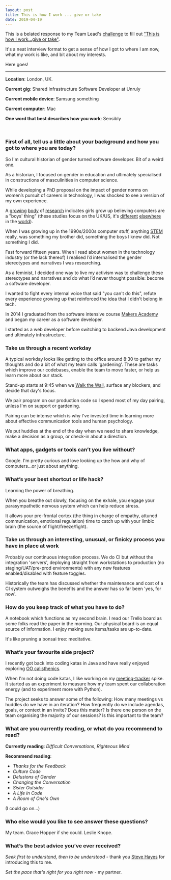```yaml
---
layout: post
title: This is how I work ... give or take
date: 2019-04-19
---
```


This is a belated response to my Team Lead's [challenge](https://blog.probablyfine.co.uk/2018/11/22/how-i-work-give-or-take.html) to fill out ["This is how I work...give or take"](https://medium.com/@stevenjmesser/this-is-how-i-work-give-or-take-7284534ac37f).

It's a neat interview format to get a sense of how I got to where I am now, what my work is like, and bit about my interests.

Here goes!

________________________________________________________________________________________________________

**Location**: London, UK.

**Current gig**: Shared Infrastructure Software Developer at Unruly

**Current mobile device**: Samsung something

**Current computer**: Mac

**One word that best describes how you work**: Sensibly

<br>

### First of all, tell us a little about your background and how you got to where you are today?

So I'm cultural historian of gender turned software developer. Bit of a weird one.

As a historian, I focused on gender in education and ultimately specialised in constructions of masculinities in computer science. 

While developing a PhD proposal on the impact of gender norms on women’s pursuit of careers in technology, I was shocked to see a version of my own experience. 

A [growing](https://www.npr.org/sections/money/2016/07/22/487069271/episode-576-when-women-stopped-coding) [body](https://www.aauw.org/research/why-so-few/) of [research](https://mitpress.mit.edu/books/unlocking-clubhouse) indicates girls grow up believing computers are a "boys' thing" (these studies focus on the UK/US, it's [different](https://journals.sagepub.com/doi/abs/10.1177/0162243907306192) [elsewhere](https://www.igi-global.com/article/journal-global-information-management-jgim/3676) in the [world](http://www.cs.cmu.edu/~cfrieze/courses/galpin_women_world.pdf)).

When I was growing up in the 1990s/2000s computer stuff, anything [STEM](https://en.wikipedia.org/wiki/Science,_technology,_engineering,_and_mathematics) really, was something my brother did, something the boys I knew did. Not something I did.

Fast forward fifteen years. When I read about women in the technology industry (or the lack thereof) I realised I’d internalised the gender stereotypes and narratives I was researching.

As a feminist, I decided one way to live my activism was to challenge these stereotypes and narratives and do what I’d never thought possible: become a software developer. 

I wanted to fight every internal voice that said "you can't do this", refute every experience growing up that reinforced the idea that I didn't belong in tech.

In 2014 I graduated from the software intensive course [Makers Academy](https://makers.tech/) and began my career as a software developer.

I started as a web developer before switching to backend Java development and ultimately infrastructure. 

### Take us through a recent workday

A typical workday looks like getting to the office around 8:30 to gather my thoughts and do a bit of what my team calls 'gardening'. These are tasks which improve our codebases, enable the team to move faster, or help us learn more about our stack.

Stand-up starts at 9:45 when we [Walk the Wall](https://martinfowler.com/articles/itsNotJustStandingUp.html), surface any blockers, and decide that day's focus.

We pair program on our production code so I spend most of my day pairing, unless I'm on support or gardening.

Pairing can be intense which is why I've invested time in learning more about effective communication tools and human psychology. 

We put huddles at the end of the day when we need to share knowledge, make a decision as a group, or check-in about a direction.

### What apps, gadgets or tools can’t you live without?

Google. I'm pretty curious and love looking up the how and why of computers...or just about anything. 

### What’s your best shortcut or life hack?

Learning the power of breathing. 

When you breathe out slowly, focusing on the exhale, you engage your parasympathetic nervous system which can help reduce stress.

It allows your pre-frontal cortex (the thing in charge of empathy, attuned communication, emotional regulation) time to catch up with your limbic brain (the source of flight/freeze/fight).

### Take us through an interesting, unusual, or finicky process you have in place at work

Probably our continuous integration process. We do CI but without the integration 'servers', deploying straight from workstations to production (no staging/UAT/pre-prod environments) with any new features enabled/disabled with feature toggles. 

Historically the team has discussed whether the maintenance and cost of a CI system outweighs the benefits and the answer has so far been 'yes, for now'.

### How do you keep track of what you have to do?

A notebook which functions as my second brain. I read our Trello board as some folks read the paper in the morning. Our physical board is an equal source of information. I enjoy making sure items/tasks are up-to-date. 

It's like pruning a bonsai tree: meditative.

### What’s your favourite side project?

I recently got back into coding katas in Java and have really enjoyed exploring [OO calisthenics](https://williamdurand.fr/2013/06/03/object-calisthenics/).

When I'm not doing code katas, I like working on my [meeting-tracker](https://github.com/sarahseewhy/meeting-tracker) spike. It started as an experiment to measure how my team spent our collaboration energy (and to experiment more with Python). 

The project seeks to answer some of the following: How many meetings vs huddles do we have in an iteration? How frequently do we include agendas, goals, or context in an invite? Does this matter? Is there one person on the team organising the majority of our sessions? Is this important to the team?

### What are you currently reading, or what do you recommend to read?

**Currently reading**: _Difficult Conversations_, _Righteous Mind_

**Recommend reading**: 
- _Thanks for the Feedback_
- _Culture Code_
- _Delusions of Gender_
- _Changing the Conversation_
- _Sister Outsider_
- _A Life in Code_
- _A Room of One's Own_

(I could go on...)

### Who else would you like to see answer these questions?

My team. Grace Hopper if she could. Leslie Knope.

### What’s the best advice you’ve ever received?

_Seek first to understand, then to be understood_ - thank you [Steve Hayes](https://twitter.com/Steve_Hayes) for introducing this to me.

_Set the pace that's right for you right now_ - my partner.

